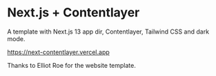 # Next.js + Contentlayer

A template with Next.js 13 app dir, Contentlayer, Tailwind CSS and dark mode.

https://next-contentlayer.vercel.app

Thanks to Elliot Roe for the website template.


